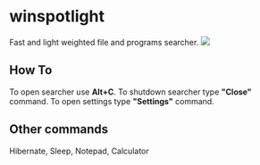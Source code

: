 # winspotlight
Fast and light weighted file and programs searcher.
![](GitHubDocumentation/preview.gif)

## How To
To open searcher use **Alt+C**.
To shutdown searcher type **"Close"** command.
To open settings type **"Settings"** command.

## Other commands
Hibernate, Sleep, Notepad, Calculator